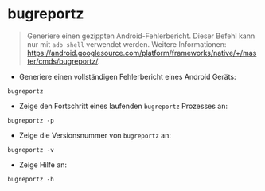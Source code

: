 # bugreportz

> Generiere einen gezippten Android-Fehlerbericht.
> Dieser Befehl kann nur mit `adb shell` verwendet werden.
> Weitere Informationen: <https://android.googlesource.com/platform/frameworks/native/+/master/cmds/bugreportz/>.

- Generiere einen vollständigen Fehlerbericht eines Android Geräts:

`bugreportz`

- Zeige den Fortschritt eines laufenden `bugreportz` Prozesses an:

`bugreportz -p`

- Zeige die Versionsnummer von `bugreportz` an:

`bugreportz -v`

- Zeige Hilfe an:

`bugreportz -h`
